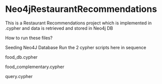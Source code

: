 # Neo4jRestaurantRecommendations
This is a Restaurant Recommendations project which is implemented in .cypher and data is retrieved and stored in Neo4j DB

How to run these files?

Seeding Neo4J Database Run the 2 cypher scripts here in sequence

food_db.cypher

food_complementary.cypher

query.cypher
